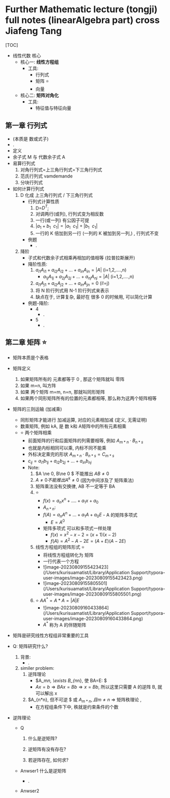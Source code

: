 # Further Mathematic lecture (tongji) full notes (linearAlgebra part) cross Jiafeng Tang

[TOC]

* 线性代数 核心
  * 核心一: **线性方程组**
    * 工具: 
      * 行列式
      * 矩阵 ⭐️
      * 向量
  * 核心二: **矩阵对角化**
    * 工具: 
      * 特征值与特征向量

## 第一章 行列式

*  (本质是 数或式子)
  * .
*  定义
*  余子式 M 与 代数余子式 A
*  易算行列式
   1. 对角行列式=上三角行列式=下三角行列式
   2. 范氏行列式 vamdemande
   3. 分块行列式
*  如何计算行列式
   1. D 化成 上三角行列式 / 下三角行列式
      * 行列式计算性质
        1. D=$D^T$;
        2. 对调两行(或列), 行列式变为相反数
        3. 一行(或一列) 有公因子可提
        4. $|a_1+b_1\ \ c_1|=|a_1\ \ c_1| + |b_1\ \ c_1|$
        5. 一行的 K 倍加到另一行 (一列的 K 被加到另一列,) , 行列式不变
      * 例题
        *  .
   2. 降阶
      * 子式和代数余子式相乘再相加的值相等 (拉普拉斯展开)
      * 降阶性质: 
        1. $a_{i1}A_{i1}+a_{i2}A_{i2}+...+a_{in}A_{in}=|A|$ (i=1,2,....,n)
           * $a_{1j}A_{1j}+a_{2j}A_{2j}+...+a_{nj}A_{nj}=|A|$  (i=1,2,....,n)
        2. $a_{i1}A_{j1}+a_{i2}A_{j2}+...+a_{in}A_{jn}=0$ (i!=j)
        3. 将 N 阶行列式用 N-1 阶行列式来表示
        4. 缺点在于, 计算复杂, 最好在 很多 0 的时候用, 可以简化计算
      * 例题-降阶: 
        * 4
          * .
        * 5
          * .

## 第二章 矩阵  ⭐️

* 矩阵本质是个表格
* 矩阵定义
  1. 如果矩阵所有的 元素都等于 0 , 那这个矩阵就叫 零阵
  2. 如果 m=n, 叫方阵
  3. 如果 两个矩阵 m=m, n=n, 那就叫同形矩阵
  4. 如果两个同形矩阵所有的位置的元素都相等, 那么称为这两个矩阵相等
* 矩阵的三则运输 (加减乘)
  * 同形矩阵才能进行 加减运算, 对应的元素相加减 (定义, 无需证明)
  * 数乘矩阵, 例如 kA,  是 数 k和 A矩阵中的所有元素相乘
  * ⭐️ 两个矩阵相乘
    * 前面矩阵的行和后面矩阵的列需要相等, 例如 $A_{m*n} \cdot B_{n*s}$
    * 也就是内标相同可以乘, 内标不同不能乘
    * 外标决定乘完的形状 $A_{m*n} \cdot B_{n*s} = C_{m*s}$
    * $c_{ij}=a_{i1}b_{1j}+a_{i2}b_{2j}+...+a_{in}b_{nj}$
    * Note: 
      1. $A \ne 0, B\ne 0 $ 不能推出 $AB\ne 0$
      2. $A\ne 0 不能推出 A^k\ne 0$ (因为中间涉及了 矩阵乘法)
      3. 矩阵乘法没有交换律, AB 不一定等于 BA
      4. ⭐️ 
         * $f(x)=a_nx^n+....+a_1x+a_0$
         * $A_{n*n}:$
         * $f(A)=a_nA^n+...+a_1A+a_0E$ - A 的矩阵多项式
           * $E=A^0$
         * 矩阵多项式 可以和多项式一样处理
           * $f(x)=x^2-x-2=(x+1)(x-2)$
           * $f(A)=A^2-A-2E=(A+E)(A-2E)$
      5. 线性方程组的矩阵形式 ⭐️
         * 将线性方程组转化为 矩阵
         * 一行代表一个方程
         * ![image-20230809155423423](/Users/kurisuamatist/Library/Application Support/typora-user-images/image-20230809155423423.png)
         * ![image-20230809155805501](/Users/kurisuamatist/Library/Application Support/typora-user-images/image-20230809155805501.png)
      6. ⭐️ $AA^* = A*A=|A|E$
         * ![image-20230809160433864](/Users/kurisuamatist/Library/Application Support/typora-user-images/image-20230809160433864.png)
         * $A^*$ 称为 A 的伴随矩阵

* 矩阵是研究线性方程组非常重要的工具

* Q: 矩阵研究什么?

  1. 背景: 
     * .
  2. similer problem: 
     1. 逆阵理论
        * $A_m*n, \exists B_{n*n}, 使 BA=E: $
        * $Ax=b \Rightarrow BAx=Bb \Rightarrow x=Bb$, 所以这里只需要 A 的逆阵 B, 就可以解出 x
     2. $A_{n*n}, 但不可逆 $ 或 $A_{m*n}, 且 m\ne n$ $\Rightarrow$ 矩阵秩理论 , 
        * 在方程组条件下中, 秩就是约束条件的个数

* 逆阵理论

  * Q

    1. 什么是逆矩阵?

    2. 逆矩阵有没有存在?
    3. 若逆阵存在, 如何求?

  * Anwser1 什么是逆矩阵

    * .

  * Anwser2






























